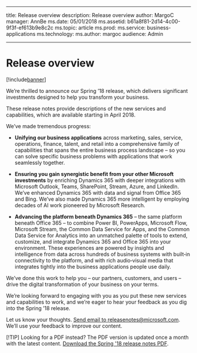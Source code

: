 
---

title: Release overview
description: Release overview
author: MargoC
manager: AnnBe
ms.date: 05/01/2018
ms.assetid: b61a8f81-2d14-4c00-9f3f-ef613b9e8c2c
ms.topic: article
ms.prod: 
ms.service: business-applications
ms.technology: 
ms.author: margoc
audience: Admin

---
#  Release overview




[!include[banner](../includes/banner.md)]

We’re thrilled to announce our Spring ’18 release, which delivers significant
investments designed to help you transform your business.

These release notes provide descriptions of the new services and capabilities, which are available starting in April 2018.

We’ve made tremendous progress:

-   **Unifying our business applications** across marketing, sales, service,
    operations, finance, talent, and retail into a comprehensive family of
    capabilities that spans the entire business process landscape – so you can
    solve specific business problems with applications that work seamlessly
    together.

-   **Ensuring you gain synergistic benefit from your other Microsoft
    investments** by enriching Dynamics 365 with deeper integrations with
    Microsoft Outlook, Teams, SharePoint, Stream, Azure, and LinkedIn. We’ve
    enhanced Dynamics 365 with data and signal from Office 365 and Bing. We’ve
    also made Dynamics 365 more intelligent by employing decades of AI work
    pioneered by Microsoft Research.

-   **Advancing the platform beneath Dynamics 365** – the same platform beneath
    Office 365 – to combine Power BI, PowerApps, Microsoft Flow, Microsoft
    Stream, the Common Data Service for Apps, and the Common Data Service for
    Analytics into an unmatched palette of tools to extend, customize, and
    integrate Dynamics 365 and Office 365 into your environment. These
    experiences are powered by insights and intelligence from data across
    hundreds of business systems with built‑in connectivity to the platform, and
    with rich audio‑visual media that integrates tightly into the business
    applications people use daily.

We’ve done this work to help you – our partners, customers, and users – drive
the digital transformation of your business on your terms.

We’re looking forward to engaging with you as you put these new services and
capabilities to work, and we’re eager to hear your feedback as you dig into the
Spring ’18 release.

Let us know your thoughts. <a href="mailto:releasenotes@microsoft.com">Send email to releasenotes@microsoft.com</a>. We’ll use your feedback to improve our content. 

[!TIP]
Looking for a PDF instead? The PDF version is updated once a month with the latest content. [Download the Spring '18 release notes PDF](https://aka.ms/businessappsreleasenotes). 


